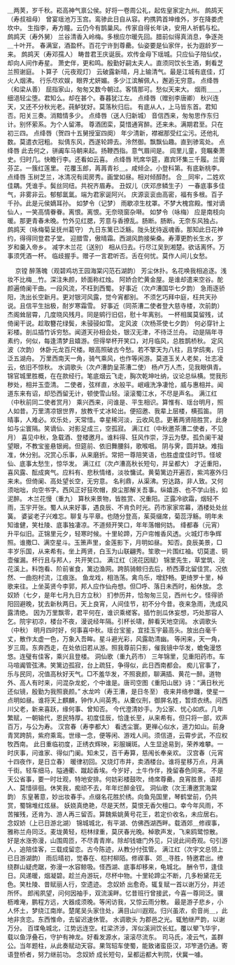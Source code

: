 <!-- { "loadSidebar": true } -->
＿两荚，岁千秋。崧高神气禀公侯。好将一卷周公礼，起佐皇家定九州。 
鹧鸪天（寿叔祖母）
曾宴瑶池万玉宫。鸾骖此日自从容。杓携鹑首坤维外，岁在降娄虎坎中。 
生指李，寿方瞳。云仍今有鹊巢风。传家自得长年诀，安用人祈鹤与松。 
鹧鸪天（寿外舅）
兰谷清香入岭梅。多根应尔暖先回。腊前似得真消息，争逐尧＿十叶开。 
春满室，酒盈杯。百花宁许到尊罍。仙姿要是仙家伴，长为遐龄岁一来。 
鹧鸪天（寿邓孺人）
畴昔君王庆诞辰。欢传金母下瑶城。只应仙子陪仙仗，却向人间作寿星。 
萧史伴，更和鸣。殷勤好嗣太夫人。直须同饮长生酒，剩看芝兰照谢庭。 
卜算子（元夜观灯）
云破露新晴，月上输清气。最是江城有底佳，灯火人烟沸。 
行乐尽欢娱，眼界尤妍媚。多少江滨解佩人，邂逅无穷意。 
点绛唇（和梁从善）
屈指家山，匆匆又数今朝过。客情那可。愁似天来大。 
烟雨＿＿，细浥轻尘堕。君知么。却在甚个。春暮犹江左。 
点绛唇（赠别李唐卿）
秋兴连天，又还不分秋光老。莼鲈犹好。莫落秋归后。 
有底从人，上马皆东首。君知否。阳关三奏。消黯情多少。 
点绛唇（送人归新城）
音信西来，匆匆思作东归计。别怀萦系。为个人留滞。 
尊酒团栾，莫惜通宵醉。还来未。满期君至。只在初三四。 
点绛唇（贺四十五舅授室四阕）
年少清新，襟裾那受红尘污。还他礼数。莫遣衣冠粗。 
拟倩东风，西遂轮蹄去。泠然御。飘飘仙趣。直到骖鸾处。 
点绛唇
此去何之，骈阗车马朝来起。扬鞭西指。意气眉间是。 
闾里儿童，竞瞩秦萧史。归时几。快瞻行李。还看如云喜。 
点绛唇
玳席华筵，嘉宾环集三千履。兰膏芬芷。一簇红莲里。 
花覆玉郎，苒苒青衫＿。咸倾企。小登科第。有底新桃李。 
点绛唇
玉树芝兰，冰清况有闺房秀。画堂如昼。相对倾醇酎。 
合＿同牢，二姓欢佳耦。凭谁手。鬓丝同纽。共祝齐眉寿。 
丑奴儿（庆邓彦鳞生子）
一春底事多佳气，非雾非云。郁郁氲氲。端为君家诞阿兴。 
庆源衮衮由高密，福有多根。百子千孙。此是元侯嫡耳孙。 
如梦令（记梦）
雨歇凉生枕罩。不梦大槐宫殿。惟对谪仙人，一笑高情眷眷。离恨。离恨。无奈晓窗杂啭。 
如梦令（咏梅）
应是南枝向暖。那更青春未晚。竹外见红腮，芳意与香撩乱。肠断。肠断。无奈东风独占。 
鹧鸪天（咏梅菊呈抚州葛守）
九日东篱已泛觞。陇头犹待返魂香。那知此日花神约，得得同登君子堂。 
迎腊雪，傲晴霜。西湖风韵接柴桑。寿潭更酌长生水，岁岁和羹入帝乡。 
减字木兰花（送别）
相从归去。行尽江吴到湘楚。欲话离怀。万事须凭酒一杯。 
临歧握手。赠子一言君听否。舌在何忧。莫作人间儿女愁。 

　
京镗
醉落魄（观碧鸡坊王园海棠闪范石湖韵）
芳尘休扑。名花唤我相追逐。浅妆不比梅＿竹。深注朱颜，娇面称红烛。 
阿娇合贮黄金屋。是谁却遣来空谷。酡颜遍倚阑干曲。一段风流，不枉到西蜀。 
好事近（次卢漕国华七夕韵）
急雨逐骄阳，洗出长空新月。更对银河风露，觉今宵都别。 
不须乞巧拜中庭，枉共天孙说。且信平生拙极，耐岁寒霜雪。 
好事近（同茶漕二使者登大慈寺楼，次前韵）
杰阁耸层霄，几度晓风残月。同是鹓行旧侣，慰十年离别。 
一杯相属莫留残，试倚阑干说。趁取簪花绿鬓，未骎骎如雪。 
定风波（次杨茶使七夕韵）
何必穿针上彩楼。剖瓜插竹诉穷愁。闻道天孙相会处，银汉无津，不待泛兰舟。 
动是隔年寻素约，何似，每逢清梦且嬉游。但得举杯开笑口，对月临风，总胜鹊桥秋。 
定风波（次韵）
休卧元龙百尺楼。眼高照破古今愁。若不擎天为八柱，且学鸱夷，归泛五湖舟。 
万里西南天一角，骑气乘风，也作等闲游。莫道玉关人老矣，壮志凌云，依旧不惊秋。 
水调歌头（次卢漕韵呈茶漕二使）
杨卢万人杰，见我眼俱青。锦官城里胜概，在在款经行。笔底烟云飞走，胸次乾坤吐纳，议论总纵横。觉我形秽处，相并玉壶清。 
二使者，弦样直，水般平。岷峨洗净凄怆，威与惠相并。闻道东来有诏，却恐西留无计，顿使雪山轻。滚滚蜀江水，不尽是声名。 
满江红（中秋前同二使者赏月）
乘兴西来，问谁是、平生相识。算惟有、瑶台明月，照人如昔。万里清凉银世界，放教千丈冰轮出。便招邀、我辈上层楼，横孤笛。 
阴晴事，人难必。欢乐处，天常惜。幸星稀河淡，云收风息。更著两贤陪胜赏，此身如与尘寰隔。笑谪仙、对影足成三，空孤寂。 
满江红（中秋邀茶漕二使者，不见月）
喜见中秋，急载酒、登楼邀月。谁料得、狂风作崇，浮云为孽。孤负阑干凝望眼，不教宝鉴悬银阙。但筵前、依旧舞腰斜，歌喉咽。 
阴与霁，圆并缺。难指准，休分别。况赏心乐事，从来磨折。常把一尊陪笑语，也胜虚度佳时节。怪坡仙、底事太愁生，惊华发。 
满江红（次卢漕高秋长短句，并呈都大）
才近重阳，喜风露、酝成爽气。应料有、悲秋情绪，淡妆慵试。黄菊篱边开遍否，紫鸿塞外归来未。但倚阑、高处望长空，无穷意。 
名利鼎，从渠沸。穷达路，非人致。又何须咄咄，向空书字。西风正好狂吹帽，庾尘那解关吾事。纵嬉游、也不学山翁，如泥醉。 
木兰花慢（重九）
算秋来景物，皆胜赏、况重阳。正露冷欲霜，烟轻不雨，玉宇开张。蜀人从来好事，遇良辰、不肯负时光。药市家家帘幕，酒楼处处丝簧。 
婆娑老子兴难忘。聊复与平章。也随分登高，茱萸缀席，菊蕊浮觞。明年未知谁健，笑杜陵、底事独凄凉。不道频开笑口，年年落帽何妨。 
绛都春（元宵）
升平似旧。正锦里元夕，轻寒时候。十里轮蹄，万户帘帷香风透。火城灯市争辉照。谁撒□、满空星斗。玉箫声里，金莲影下，月明如昼。 
知否。良辰美景，□丰岁乐国，从来希有。坐上两贤，白玉为山联翩秀。笙歌一片围红袖。切莫遣、铜壶催漏。杯行且与邦人，共开笑口。 
满江红（浣花因赋）
锦里先生，草堂筑、浣花溪上。料饱看、阶前雀食，篱边渔网。跨鹄骑鲸归去后，桥西潭北留佳赏。况依然、一曲抱村流，江痕涨。 
鱼龙戏，相浩荡。禽鸟乐，增舒畅。更绮罗十里，棹歌来往。上坐英贤今李郭，邦人应作仙舟想。但□呼、落日未西时，船休放。 
念奴娇（七夕，是年七月九日方立秋）
扪参历井，恰匆匆三见，西州七夕。怪得骄阳回避晚，犹去新秋两日。天上良宵，人间佳节，初不分今昔。夜来急雨，洗成风露清绝。 
因为万里飘零，君平何在，谁识乘槎客。插竹剖瓜休妄想，巧处那容人乞。院宇初凉，楼台不夜，漫说经年隔。引杯长啸，醉看天地空阔。 
水调歌头（中秋）
明月四时好，何事喜中秋。瑶台宝鉴，宜挂玉宇最高头。放出白毫千丈，散作太虚一色，万象入吾眸。星斗避光彩，风露助清幽。 
等闲来，天一角，岁三周。东奔西走，在处依旧若从游。照我尊前只影，催我镜中华发，蟾兔漫悠悠。连璧有佳客，乘兴且登楼。 
洞仙歌（重九药市）
三年锦里，见重阳药市。车马喧阗管弦沸。笑篱边孤寂，台上疏狂，争得似，此日西南都会。 
痴儿官事了，乐与民同，况值高秋好天气。□不羞华发，不照衰颜，聊满插、黄花一醉。道物外、高人有时来，问混杂龙蛇，个中谁是。唐司空图《重阳山居》诗：“满日秋光还似镜，殷勤为我照衰颜。” 
水龙吟（寿王漕，是日冬至）
夜来井络参躔，使星一点明如昼。谁将天上麒麟，钟作人间英秀。从橐仪刑，御屏名姓，暂烦衣绣。问西川父老，新来喜跃，缘何事、曾知否。 
今代澄清妙手。为公家、忧心如疚。几年繁赋，一朝输代，恩民特厚。初度佳辰，恰逢长至，从来希有。但只将一部，欢声百万，与公为寿。 
汉宫春（寿李都大）
看透尘寰。更禅心似水，道力如山。前身青冥跨鹄，紫府乘鸾。世缘一念，便等闲、游戏人间。须信道，云霄步武，不应权牧西南。 
此日重临初度，正绣衣辉映，彩服斓斑。人生显途易到，荣养难攀。一时庆事，问谁家、得似门阑。知未艾，百千寿算，慈闱长奉亲欢。 
汉宫春（元宵十四夜作，是日立春）
暖律初回。又烧灯市井，卖酒楼台。谁将星移万点，月满千街。轻车细马，隘通衢、蹴起香埃。今岁好，土牛作伴，挽留春色同来。 
不是天公省事，要一时壮观，特地安排。何妨彩楼鼓吹，绮席尊罍。良宵胜景，语邦人、莫惜徘徊。休笑我，痴顽不去，年年烂醉金钗。 
洞仙歌（次王漕邀赏海棠韵）
东皇著意，妙出妆春手。点缀名花胜於绣。向鱼凫国里，琴鹤堂前，仍共赏，蜀锦堆红炫昼。 
妖娆真绝艳，尽是天然，莫恨无香欠檀口。幸今年风雨，不苦摧残，还肯为、游人再三留否。算魏紫姚黄号花王，若定价收名，未应居右。 
念奴娇（上已日游北湖）
锦城城北，有平湖、仿佛西湖西畔。载酒郊＿修禊事，雅称兰舟同泛。麦垅黄轻，桤林绿重，莫厌春光晚。棹歌声发，飞来鸥鹭惊散。 
好是水涨弥漫，山围周匝，不尽青青岸。除却钱塘门外见，只说此间奇观。句引游人，追陪佳客，三载成留恋。古今陈迹，从教分付弦管。 
满江红（次宇文总领上已日游湖韵）
雨后晴初，觉春在、桤村柳陌。修禊事、郊＿寻胜，特邀君出。缭绕群山疑虎踞，弥漫一水容鲸吸。怪西湖、底事却移来，龟城北。 
酬令节，逢佳日。风递暖，烟凝碧。趁兰舟游玩，尽杯中物。十里轮蹄尘不断，几多粉黛花无色。笑杜陵、昔赋丽人行，空遗迹。 
念奴娇
出愈奇。辄复赋一首以谢万分，并述所怀。 
郎闱夙望，问何因袖手，双流溪畔。忆昔班行曾接武，今喜一尊同泛。骥枥难淹，鹏程方远，大器成须晚。等闲访我，又惊云雨分散。 
最是游子悲乡，小人怀土，梦绕江南岸。楚尾吴头家住处，满目山川遐观。归兴虽浓，俞音尚＿，此地非贪恋。东西惟命，去留迟速休管。 
水调歌头
为郡邑之光。辄勉继严韵，以谢万分。 
百堞龟城北，江势远连空。杠梁济涉，浑似溪涧饮长虹。覆以翚飞华宇，载以鱼浮叠石，守护有神龙。好看发源水，滚滚尽流东。 
司马氏，凌云气，盖群公。当年题柱，从此奏赋动天容。果驾轺车使蜀，能致诸蛮臣汉，邛笮道仍通。寄语登桥者，努力继前功。 
念奴娇
成长短句，呈都运都大判院，伏冀一噱。 
